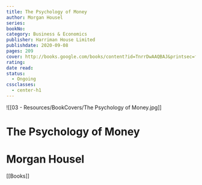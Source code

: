 ```yaml
---
title: The Psychology of Money
author: Morgan Housel
series: 
bookNo: 
category: Business & Economics
publisher: Harriman House Limited
publishdate: 2020-09-08
pages: 209
cover: http://books.google.com/books/content?id=TnrrDwAAQBAJ&printsec=frontcover&img=1&zoom=1&edge=curl&source=gbs_api
rating: 
date read: 
status:
  - Ongoing
cssclasses:
  - center-h1
---
```

![[03 - Resources/BookCovers/The Psychology of Money.jpg]]
# The Psychology of Money
# Morgan Housel







[[Books]]